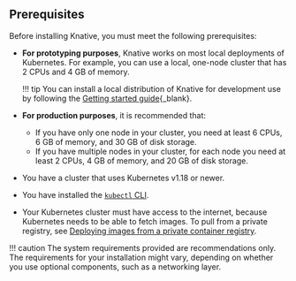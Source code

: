 ## Prerequisites

Before installing Knative, you must meet the following prerequisites:

- **For prototyping purposes**, Knative works on most local deployments of Kubernetes. For example, you can use a local, one-node cluster that has 2&nbsp;CPUs and 4&nbsp;GB of memory.

    !!! tip
        You can install a local distribution of Knative for development use by following the [Getting started guide](../../../../getting-started/){_blank}.

- **For production purposes**, it is recommended that:
    - If you have only one node in your cluster, you need at least 6&nbsp;CPUs, 6&nbsp;GB of memory, and 30&nbsp;GB of disk storage.
    - If you have multiple nodes in your cluster, for each node you need at least 2&nbsp;CPUs, 4&nbsp;GB of memory, and 20&nbsp;GB of disk storage.
- You have a cluster that uses Kubernetes v1.18 or newer.
- You have installed the [`kubectl` CLI](https://kubernetes.io/docs/tasks/tools/install-kubectl/).
- Your Kubernetes cluster must have access to the internet, because Kubernetes needs to be able to fetch images. To pull from a private registry, see [Deploying images from a private container registry](../../../../serving/deploying-from-private-registry).

!!! caution
    The system requirements provided are recommendations only. The requirements for your installation might vary, depending on whether you use optional components, such as a networking layer.

